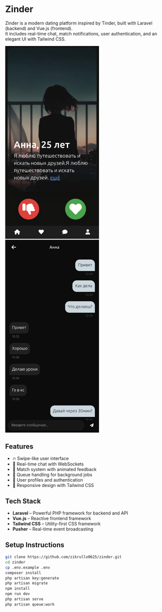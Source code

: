 # Zinder

Zinder is a modern dating platform inspired by Tinder, built with Laravel (backend) and Vue.js (frontend).  
It includes real-time chat, match notifications, user authentication, and an elegant UI with Tailwind CSS.

<img src="https://github.com/zikrullo0625/zinder/blob/main/127.0.0.1_8000_(Samsung%20Galaxy%20S8%2B).png" width="300" style="display:inline-block; margin-right: 10px;" />
<img src="https://github.com/zikrullo0625/zinder/blob/main/127.0.0.1_8000_chat_1(Samsung%20Galaxy%20S8%2B).png" width="300" style="display:inline-block;" />

## Features

- 🔥 Swipe-like user interface
- 💬 Real-time chat with WebSockets
- 💖 Match system with animated feedback
- 🧾 Queue handling for background jobs
- 👤 User profiles and authentication
- 📱 Responsive design with Tailwind CSS

## Tech Stack

- **Laravel** – Powerful PHP framework for backend and API
- **Vue.js** – Reactive frontend framework
- **Tailwind CSS** – Utility-first CSS framework
- **Pusher** – Real-time event broadcasting

## Setup Instructions

```bash
git clone https://github.com/zikrullo0625/zinder.git
cd zinder
cp .env.example .env
composer install
php artisan key:generate
php artisan migrate
npm install
npm run dev
php artisan serve
php artisan queue:work
```
